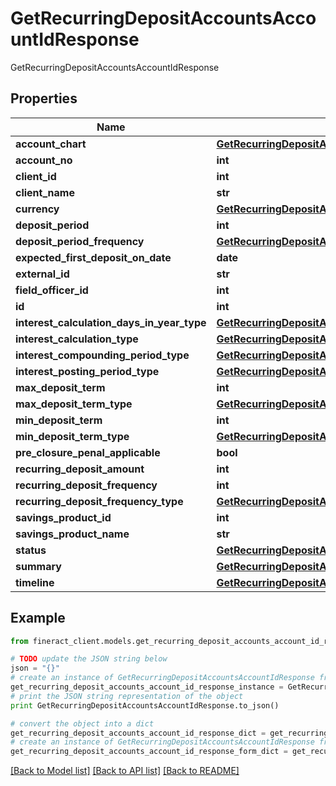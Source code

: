 # GetRecurringDepositAccountsAccountIdResponse

GetRecurringDepositAccountsAccountIdResponse

## Properties

Name | Type | Description | Notes
------------ | ------------- | ------------- | -------------
**account_chart** | [**GetRecurringDepositAccountsAccountChart**](GetRecurringDepositAccountsAccountChart.md) |  | [optional] 
**account_no** | **int** |  | [optional] 
**client_id** | **int** |  | [optional] 
**client_name** | **str** |  | [optional] 
**currency** | [**GetRecurringDepositAccountsCurrency**](GetRecurringDepositAccountsCurrency.md) |  | [optional] 
**deposit_period** | **int** |  | [optional] 
**deposit_period_frequency** | [**GetRecurringDepositAccountsDepositPeriodFrequency**](GetRecurringDepositAccountsDepositPeriodFrequency.md) |  | [optional] 
**expected_first_deposit_on_date** | **date** |  | [optional] 
**external_id** | **str** |  | [optional] 
**field_officer_id** | **int** |  | [optional] 
**id** | **int** |  | [optional] 
**interest_calculation_days_in_year_type** | [**GetRecurringDepositAccountsInterestCalculationDaysInYearType**](GetRecurringDepositAccountsInterestCalculationDaysInYearType.md) |  | [optional] 
**interest_calculation_type** | [**GetRecurringDepositAccountsInterestCalculationType**](GetRecurringDepositAccountsInterestCalculationType.md) |  | [optional] 
**interest_compounding_period_type** | [**GetRecurringDepositAccountsInterestCompoundingPeriodType**](GetRecurringDepositAccountsInterestCompoundingPeriodType.md) |  | [optional] 
**interest_posting_period_type** | [**GetRecurringDepositAccountsInterestPostingPeriodType**](GetRecurringDepositAccountsInterestPostingPeriodType.md) |  | [optional] 
**max_deposit_term** | **int** |  | [optional] 
**max_deposit_term_type** | [**GetRecurringDepositAccountsMaxDepositTermType**](GetRecurringDepositAccountsMaxDepositTermType.md) |  | [optional] 
**min_deposit_term** | **int** |  | [optional] 
**min_deposit_term_type** | [**GetRecurringDepositAccountsMinDepositTermType**](GetRecurringDepositAccountsMinDepositTermType.md) |  | [optional] 
**pre_closure_penal_applicable** | **bool** |  | [optional] 
**recurring_deposit_amount** | **int** |  | [optional] 
**recurring_deposit_frequency** | **int** |  | [optional] 
**recurring_deposit_frequency_type** | [**GetRecurringDepositAccountsRecurringDepositFrequencyType**](GetRecurringDepositAccountsRecurringDepositFrequencyType.md) |  | [optional] 
**savings_product_id** | **int** |  | [optional] 
**savings_product_name** | **str** |  | [optional] 
**status** | [**GetRecurringDepositAccountsStatus**](GetRecurringDepositAccountsStatus.md) |  | [optional] 
**summary** | [**GetRecurringDepositAccountsSummary**](GetRecurringDepositAccountsSummary.md) |  | [optional] 
**timeline** | [**GetRecurringDepositAccountsTimeline**](GetRecurringDepositAccountsTimeline.md) |  | [optional] 

## Example

```python
from fineract_client.models.get_recurring_deposit_accounts_account_id_response import GetRecurringDepositAccountsAccountIdResponse

# TODO update the JSON string below
json = "{}"
# create an instance of GetRecurringDepositAccountsAccountIdResponse from a JSON string
get_recurring_deposit_accounts_account_id_response_instance = GetRecurringDepositAccountsAccountIdResponse.from_json(json)
# print the JSON string representation of the object
print GetRecurringDepositAccountsAccountIdResponse.to_json()

# convert the object into a dict
get_recurring_deposit_accounts_account_id_response_dict = get_recurring_deposit_accounts_account_id_response_instance.to_dict()
# create an instance of GetRecurringDepositAccountsAccountIdResponse from a dict
get_recurring_deposit_accounts_account_id_response_form_dict = get_recurring_deposit_accounts_account_id_response.from_dict(get_recurring_deposit_accounts_account_id_response_dict)
```
[[Back to Model list]](../README.md#documentation-for-models) [[Back to API list]](../README.md#documentation-for-api-endpoints) [[Back to README]](../README.md)


